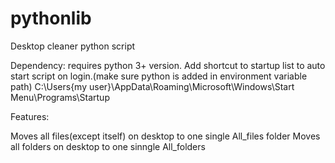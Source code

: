 # pythonlib
Desktop cleaner python script

Dependency: requires python 3+ version.
Add shortcut to startup list to auto start script on login.(make sure python is added in environment variable path)
C:\Users\{my user}\AppData\Roaming\Microsoft\Windows\Start Menu\Programs\Startup 

Features:

Moves all files(except itself) on desktop to one single All_files folder
Moves all folders on desktop to one sinngle All_folders

